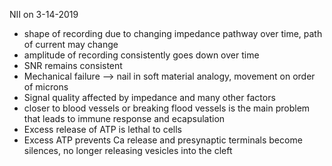 NII on 3-14-2019
* shape of recording due to changing impedance pathway over time, path of current may change
* amplitude of recording consistently goes down over time
* SNR remains consistent
* Mechanical failure --> nail in soft material analogy, movement on order of microns
* Signal quality affected by impedance and many other factors
* closer to blood vessels or breaking flood vessels is the main problem that leads to immune response and ecapsulation
* Excess release of ATP is lethal to cells
* Excess ATP prevents Ca release and presynaptic terminals become silences, no longer releasing vesicles into the cleft
